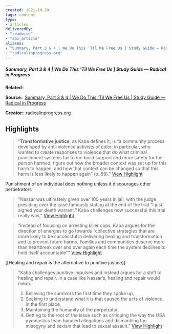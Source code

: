 ```yaml
---
created: 2021-10-20
tags: content
type: 
- articles
deliveredBy: 
- "readwise"
- "api_article"
aliases:
- "Summary, Part 3 & 4 | We Do This 'Til We Free Us | Study Guide — Radical in Progress"
- "radicalinprogress.org"
---
```

##### Summary, Part 3 & 4 | We Do This 'Til We Free Us | Study Guide — Radical in Progress

**Related**:: 

**Source**:: [Summary, Part 3 & 4 | We Do This 'Til We Free Us | Study Guide — Radical in Progress](https://radicalinprogress.org/kaba-2021-3)

**Creator**:: radicalinprogress.org

## Highlights
  
> "**Transformative justice**, as Kaba defines it, is “a community process developed by anti-violence activists of color, in particular, who wanted to create responses to violence that do what criminal punishment systems fail to do: build support and more safety for the person harmed, figure out how the broader context was set up for this harm to happen, and how that context can be changed so that this harm is less likely to happen again” (p. 59)."   [View Highlight](https://radicalinprogress.org/kaba-2021-3?__readwiseLocation=0%2F0%2F3%2F0%2F0%2F0%2F0%2F1%2F1%2F3%2F3%2F1%2F5%2F1%3A0%2C1%2F3%2F0%2F0%2F0%2F0%2F1%2F1%2F3%2F3%2F1%2F5%2F1%3A423#:~:text=Transformative%20justice%2C%20as%20Kaba%20defines%2Cto%20happen%20again%E2%80%9D%20(p.%2059).)

Punishment of an individual does nothing unless it discourages other perpetrators  
> "Nassar was ultimately given over 100 years in jail, with the judge presiding over the case famously stating at the end of the trial “I just signed your death warrant.” Kaba challenges how successful this trial really was,"   [View Highlight](https://radicalinprogress.org/kaba-2021-3?__readwiseLocation=0%2F8%2F0%2F0%2F0%2F0%2F1%2F1%2F3%2F3%2F1%2F5%2F1%3A182%2C0%2F8%2F0%2F0%2F0%2F0%2F1%2F1%2F3%2F3%2F1%2F5%2F1%3A404#:~:text=Nassar%20was%20ultimately%20given%20over%2Csuccessful%20this%20trial%20really%20was%2C)

  
> "Instead of focusing on arresting killer cops, Kaba argues for the direction of energies to go towards “collective strategies that are more likely to be successful in delivering healing and transformation and to prevent future harms. Families and communities deserve more than heartbreak over and over again each time the system declines to hold itself accountable”"   [View Highlight](https://radicalinprogress.org/kaba-2021-3?__readwiseLocation=2%2F10%2F0%2F0%2F0%2F0%2F1%2F1%2F3%2F3%2F1%2F5%2F1%3A1%2C2%2F10%2F0%2F0%2F0%2F0%2F1%2F1%2F3%2F3%2F1%2F5%2F1%3A366#:~:text=Instead%20of%20focusing%20on%20arresting%2Cdeclines%20to%20hold%20itself%20accountable%E2%80%9D)

[[Healing and repair is the alternative to punitive justice]]  
> "Kaba challenges punitive impulses and instead argues for a shift to healing and repair. In a case like Nassar’s, healing and repair would mean:
> 1. Believing the survivors the first time they spoke up,
> 2. Seeking to understand what it is that caused the acts of violence in the first place,
> 3. Maintaining the humanity of the perpetrator,
> 4. Getting to the root of the issue such as critiquing the way the USA gymnastics team handled allegations and dismantling the misogyny and sexism that lead to sexual assault."   [View Highlight](https://radicalinprogress.org/kaba-2021-3?__readwiseLocation=0%2F14%2F0%2F0%2F0%2F0%2F1%2F1%2F3%2F3%2F1%2F5%2F1%3A95%2C0%2F0%2F3%2F15%2F0%2F0%2F0%2F0%2F1%2F1%2F3%2F3%2F1%2F5%2F1%3A173#:~:text=Kaba%20challenges%20punitive%20impulses%20and%2Cthat%20lead%20to%20sexual%20assault.)

